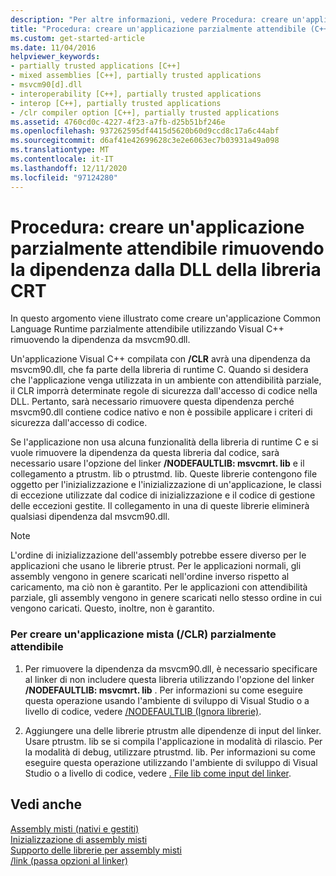 ```yaml
---
description: "Per altre informazioni, vedere Procedura: creare un'applicazione parzialmente attendibile rimuovendo la dipendenza dalla DLL della libreria CRT"
title: "Procedura: creare un'applicazione parzialmente attendibile (C++/CLI)"
ms.custom: get-started-article
ms.date: 11/04/2016
helpviewer_keywords:
- partially trusted applications [C++]
- mixed assemblies [C++], partially trusted applications
- msvcm90[d].dll
- interoperability [C++], partially trusted applications
- interop [C++], partially trusted applications
- /clr compiler option [C++], partially trusted applications
ms.assetid: 4760cd0c-4227-4f23-a7fb-d25b51bf246e
ms.openlocfilehash: 937262595df4415d5620b60d9ccd8c17a6c44abf
ms.sourcegitcommit: d6af41e42699628c3e2e6063ec7b03931a49a098
ms.translationtype: MT
ms.contentlocale: it-IT
ms.lasthandoff: 12/11/2020
ms.locfileid: "97124280"
---
```

# <a name="how-to-create-a-partially-trusted-application-by-removing-dependency-on-the-crt-library-dll"></a>Procedura: creare un'applicazione parzialmente attendibile rimuovendo la dipendenza dalla DLL della libreria CRT

In questo argomento viene illustrato come creare un'applicazione Common Language Runtime parzialmente attendibile utilizzando Visual C++ rimuovendo la dipendenza da msvcm90.dll.

Un'applicazione Visual C++ compilata con **/CLR** avrà una dipendenza da msvcm90.dll, che fa parte della libreria di runtime C. Quando si desidera che l'applicazione venga utilizzata in un ambiente con attendibilità parziale, il CLR imporrà determinate regole di sicurezza dall'accesso di codice nella DLL. Pertanto, sarà necessario rimuovere questa dipendenza perché msvcm90.dll contiene codice nativo e non è possibile applicare i criteri di sicurezza dall'accesso di codice.

Se l'applicazione non usa alcuna funzionalità della libreria di runtime C e si vuole rimuovere la dipendenza da questa libreria dal codice, sarà necessario usare l'opzione del linker **/NODEFAULTLIB: msvcmrt. lib** e il collegamento a ptrustm. lib o ptrustmd. lib. Queste librerie contengono file oggetto per l'inizializzazione e l'inizializzazione di un'applicazione, le classi di eccezione utilizzate dal codice di inizializzazione e il codice di gestione delle eccezioni gestite. Il collegamento in una di queste librerie eliminerà qualsiasi dipendenza dal msvcm90.dll.

> [!NOTE]
> L'ordine di inizializzazione dell'assembly potrebbe essere diverso per le applicazioni che usano le librerie ptrust. Per le applicazioni normali, gli assembly vengono in genere scaricati nell'ordine inverso rispetto al caricamento, ma ciò non è garantito. Per le applicazioni con attendibilità parziale, gli assembly vengono in genere scaricati nello stesso ordine in cui vengono caricati. Questo, inoltre, non è garantito.

### <a name="to-create-a-partially-trusted-mixed-clr-application"></a>Per creare un'applicazione mista (/CLR) parzialmente attendibile

1. Per rimuovere la dipendenza da msvcm90.dll, è necessario specificare al linker di non includere questa libreria utilizzando l'opzione del linker **/NODEFAULTLIB: msvcmrt. lib** . Per informazioni su come eseguire questa operazione usando l'ambiente di sviluppo di Visual Studio o a livello di codice, vedere [/NODEFAULTLIB (Ignora librerie)](../build/reference/nodefaultlib-ignore-libraries.md).

1. Aggiungere una delle librerie ptrustm alle dipendenze di input del linker. Usare ptrustm. lib se si compila l'applicazione in modalità di rilascio. Per la modalità di debug, utilizzare ptrustmd. lib. Per informazioni su come eseguire questa operazione utilizzando l'ambiente di sviluppo di Visual Studio o a livello di codice, vedere [. File lib come input del linker](../build/reference/dot-lib-files-as-linker-input.md).

## <a name="see-also"></a>Vedi anche

[Assembly misti (nativi e gestiti)](../dotnet/mixed-native-and-managed-assemblies.md)<br/>
[Inizializzazione di assembly misti](../dotnet/initialization-of-mixed-assemblies.md)<br/>
[Supporto delle librerie per assembly misti](../dotnet/library-support-for-mixed-assemblies.md)<br/>
[/link (passa opzioni al linker)](../build/reference/link-pass-options-to-linker.md)
